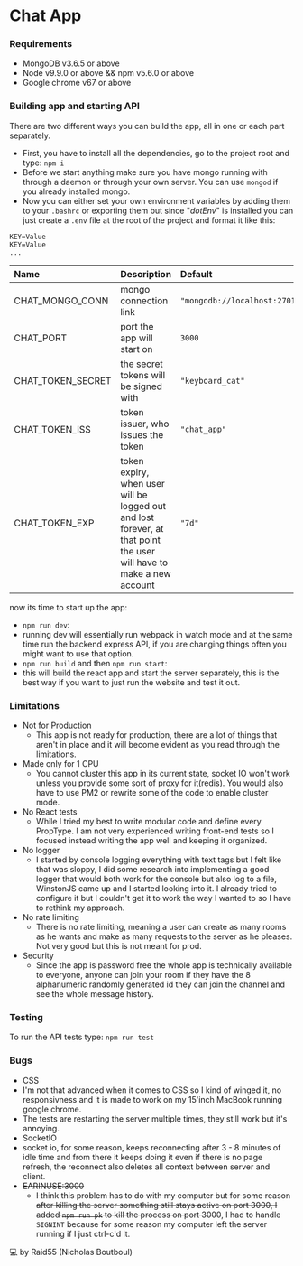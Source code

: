# Chat App

### Requirements

- MongoDB v3.6.5 or above
- Node v9.9.0 or above && npm v5.6.0 or above
- Google chrome v67 or above

### Building app and starting API
There are two different ways you can build the app, all in one or each part separately.
- First, you have to install all the dependencies, go to the project root and type:  `npm i`
- Before we start anything make sure you have mongo running with through a daemon or through your own server. You can use `mongod` if you already installed mongo.
- Now you can either set your own environment variables by adding them to your `.bashrc` or exporting them but since "*dotEnv*" is installed you can just create a `.env` file at the root of the project and format it like this:
```.env
KEY=Value
KEY=Value
...
```


| Name        |Description           | Default  |
| :------------- |:-----------| :----- |
| CHAT_MONGO_CONN     | mongo connection link      |   `"mongodb://localhost:27017/chat_app"` |
| CHAT_PORT | port the app will start on      |    `3000`  |
| CHAT_TOKEN_SECRET |  the secret tokens will be signed with     |    `"keyboard_cat"`  |
| CHAT_TOKEN_ISS | token issuer, who issues the token      |    `"chat_app"`  |
| CHAT_TOKEN_EXP | token expiry, when user will be logged out and lost forever, at that point the user will have to make a new account     |    `"7d"`  |

now its time to start up the app:
- `npm run dev`:
 - running dev will essentially run webpack in watch mode and at the same time run the backend express API, if you are changing things often you might want to use that option.
- `npm run build` and then `npm run start`:
 - this will build the react app and start the server separately, this is the best way if you want to just run the website and test it out.


### Limitations
- Not for Production
  - This app is not ready for production, there are a lot of things that aren't in place and it will become evident as you read through the limitations.
- Made only for 1 CPU
  - You cannot cluster this app in its current state, socket IO won't work unless you provide some sort of proxy for it(redis). You would also have to use PM2 or rewrite some of the code to enable cluster mode.
- No React tests
  - While I tried my best to write modular code and define every PropType. I am not very experienced writing front-end tests so I focused instead writing the app well and keeping it organized.
- No logger
  - I started by console logging everything with text tags but I felt like that was sloppy, I did some research into implementing a good logger that would both work for the console but also log to a file, WinstonJS came up and I started looking into it. I already tried to configure it but I couldn't get it to work the way I wanted to so I have to rethink my approach.
- No rate limiting
  - There is no rate limiting, meaning a user can create as many rooms as he wants and make as many requests to the server as he pleases. Not very good but this is not meant for prod.
- Security
  - Since the app is password free the whole app is technically available to everyone, anyone can join your room if they have the 8 alphanumeric randomly generated id they can join the channel and see the whole message history.

### Testing
To run the API tests type: `npm run test`

### Bugs
- CSS
 - I'm not that advanced when it comes to CSS so I kind of winged it, no responsivness and it is made to work on my 15'inch MacBook running google chrome.
- The tests are restarting the server multiple times, they still work but it's annoying.
- SocketIO
 - socket io, for some reason, keeps reconnecting after 3 - 8 minutes of idle time and from there it keeps doing it even if there is no page refresh, the reconnect also deletes all context between server and client. 
- ~~EARINUSE:3000~~
  - ~~I think this problem has to do with my computer but for some reason after killing the server something still stays active on port 3000, I added `npm run pk` to kill the process on port 3000~~, I had to handle `SIGNINT` because for some reason my computer left the server running if I just ctrl-c'd it.

:computer: by Raid55 (Nicholas Boutboul)
